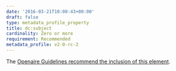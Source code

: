 ```yaml
---
date: '2016-03-21T10:00:43+00:00'
draft: false
type: metadata_profile_property
title: dc:subject
cardinality: Zero or more
requirement: Recommended
metadata_profile: v2-0-rc-2
---
```

The [Openaire Guidelines recommend the inclusion of this element](https://guidelines.openaire.eu/wiki/Literature_Guidelines:_Metadata_Field_Subject).
